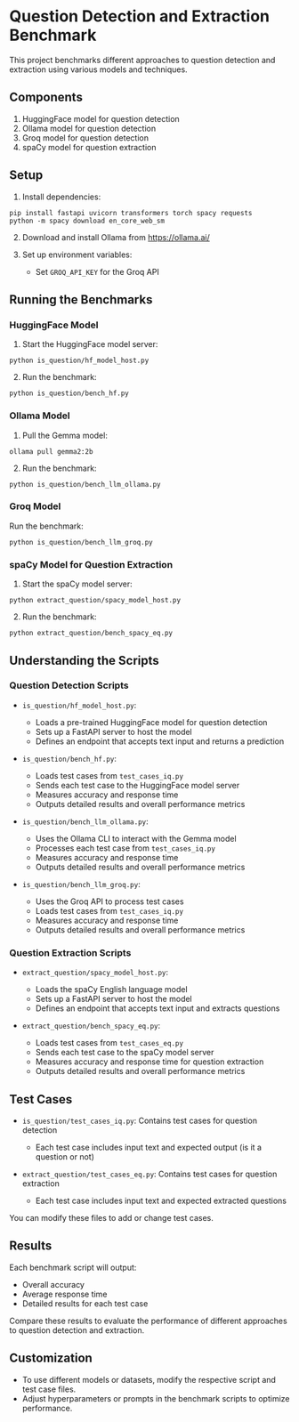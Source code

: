 # Question Detection and Extraction Benchmark

This project benchmarks different approaches to question detection and extraction using various models and techniques.

## Components

1. HuggingFace model for question detection
2. Ollama model for question detection
3. Groq model for question detection
4. spaCy model for question extraction

## Setup

1. Install dependencies:

```
pip install fastapi uvicorn transformers torch spacy requests
python -m spacy download en_core_web_sm
```

2. Download and install Ollama from https://ollama.ai/

3. Set up environment variables:
   - Set `GROQ_API_KEY` for the Groq API

## Running the Benchmarks

### HuggingFace Model

1. Start the HuggingFace model server:

```
python is_question/hf_model_host.py
```

2. Run the benchmark:

```
python is_question/bench_hf.py
```

### Ollama Model

1. Pull the Gemma model:

```
ollama pull gemma2:2b
```

2. Run the benchmark:

```
python is_question/bench_llm_ollama.py
```

### Groq Model

Run the benchmark:

```
python is_question/bench_llm_groq.py
```

### spaCy Model for Question Extraction

1. Start the spaCy model server:

```
python extract_question/spacy_model_host.py
```

2. Run the benchmark:

```
python extract_question/bench_spacy_eq.py
```

## Understanding the Scripts

### Question Detection Scripts

- `is_question/hf_model_host.py`: 
  - Loads a pre-trained HuggingFace model for question detection
  - Sets up a FastAPI server to host the model
  - Defines an endpoint that accepts text input and returns a prediction

- `is_question/bench_hf.py`:
  - Loads test cases from `test_cases_iq.py`
  - Sends each test case to the HuggingFace model server
  - Measures accuracy and response time
  - Outputs detailed results and overall performance metrics

- `is_question/bench_llm_ollama.py`:
  - Uses the Ollama CLI to interact with the Gemma model
  - Processes each test case from `test_cases_iq.py`
  - Measures accuracy and response time
  - Outputs detailed results and overall performance metrics

- `is_question/bench_llm_groq.py`:
  - Uses the Groq API to process test cases
  - Loads test cases from `test_cases_iq.py`
  - Measures accuracy and response time
  - Outputs detailed results and overall performance metrics

### Question Extraction Scripts

- `extract_question/spacy_model_host.py`:
  - Loads the spaCy English language model
  - Sets up a FastAPI server to host the model
  - Defines an endpoint that accepts text input and extracts questions

- `extract_question/bench_spacy_eq.py`:
  - Loads test cases from `test_cases_eq.py`
  - Sends each test case to the spaCy model server
  - Measures accuracy and response time for question extraction
  - Outputs detailed results and overall performance metrics

## Test Cases

- `is_question/test_cases_iq.py`: Contains test cases for question detection
  - Each test case includes input text and expected output (is it a question or not)

- `extract_question/test_cases_eq.py`: Contains test cases for question extraction
  - Each test case includes input text and expected extracted questions

You can modify these files to add or change test cases.

## Results

Each benchmark script will output:
- Overall accuracy
- Average response time
- Detailed results for each test case

Compare these results to evaluate the performance of different approaches to question detection and extraction.

## Customization

- To use different models or datasets, modify the respective script and test case files.
- Adjust hyperparameters or prompts in the benchmark scripts to optimize performance.